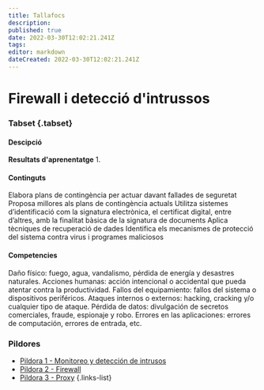 ```yaml
---
title: Tallafocs
description: 
published: true
date: 2022-03-30T12:02:21.241Z
tags: 
editor: markdown
dateCreated: 2022-03-30T12:02:21.241Z
---
```



# Firewall i detecció d'intrussos
### Tabset {.tabset}

#### Descipció
**Resultats d'aprenentatge**
1. 

#### Continguts

Elabora plans de contingència per actuar davant fallades de seguretat
Proposa millores als plans de contingència actuals
Utilitza sistemes d’identificació com la signatura electrònica, el certificat digital, entre d’altres, amb la finalitat bàsica de la signatura de documents
Aplica tècniques de recuperació de dades
Identifica els mecanismes de protecció del sistema contra virus i programes maliciosos

#### Competencies
Daño físico: fuego, agua, vandalismo, pérdida de energía y desastres naturales.
Acciones humanas: acción intencional o accidental que pueda atentar contra la productividad.
Fallos del equipamiento: fallos del sistema o dispositivos periféricos.
Ataques internos o externos: hacking, cracking y/o cualquier tipo de ataque.
Pérdida de datos: divulgación de secretos comerciales, fraude, espionaje y robo.
Errores en las aplicaciones: errores de computación, errores de entrada, etc.


### Pildores

- [Pildora 1 - Monitoreo y detección de intrusos](monitorei-deteccion-intrusos)
- [Pildora 2 - Firewall](Firewall)
- [Pildora 3 - Proxy](Proxy)
{.links-list}
